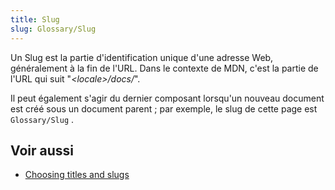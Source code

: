 ```yaml
---
title: Slug
slug: Glossary/Slug
---
```


Un Slug est la partie d'identification unique d'une adresse Web, généralement à la fin de l'URL. Dans le contexte de MDN, c'est la partie de l'URL qui suit "_\<locale>/docs/_".

Il peut également s'agir du dernier composant lorsqu'un nouveau document est créé sous un document parent ; par exemple, le slug de cette page est `Glossary/Slug` .

## Voir aussi

- [Choosing titles and slugs](/fr/docs/MDN/Contribute/Guidelines/Writing_style_guide#Choosing_titles_and_slugs)

